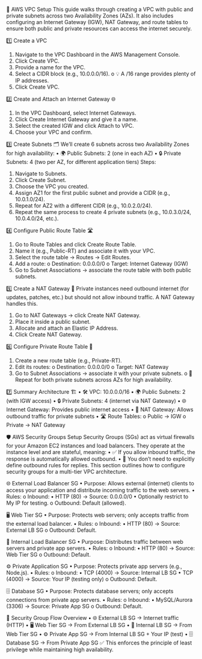﻿

🚀 AWS VPC Setup
This guide walks through creating a VPC with public and private subnets across two Availability Zones (AZs). It also includes configuring an Internet Gateway (IGW), NAT Gateway, and route tables to ensure both public and private resources can access the internet securely.

1️⃣ Create a VPC
1. Navigate to the VPC Dashboard in the AWS Management Console.
2. Click Create VPC.
3. Provide a name for the VPC.
4. Select a CIDR block (e.g., 10.0.0.0/16).
o 💡 A /16 range provides plenty of IP addresses.
5. Click Create VPC.

2️⃣ Create and Attach an Internet Gateway 🌐
1. In the VPC Dashboard, select Internet Gateways.
2. Click Create Internet Gateway and give it a name.
3. Select the created IGW and click Attach to VPC.
4. Choose your VPC and confirm.

3️⃣ Create Subnets 🗂️
We’ll create 6 subnets across two Availability Zones for high availability:
• 🌍 Public Subnets: 2 (one in each AZ)
• 🔒 Private Subnets: 4 (two per AZ, for different application tiers)
Steps:
1. Navigate to Subnets.
2. Click Create Subnet.
3. Choose the VPC you created.
4. Assign AZ1 for the first public subnet and provide a CIDR (e.g., 10.0.1.0/24).
5. Repeat for AZ2 with a different CIDR (e.g., 10.0.2.0/24).
6. Repeat the same process to create 4 private subnets (e.g., 10.0.3.0/24, 10.0.4.0/24, etc.).

4️⃣ Configure Public Route Table 🛣️
1. Go to Route Tables and click Create Route Table.
2. Name it (e.g., Public-RT) and associate it with your VPC.
3. Select the route table → Routes → Edit Routes.
4. Add a route:
o Destination: 0.0.0.0/0
o Target: Internet Gateway (IGW)
5. Go to Subnet Associations → associate the route table with both public subnets.

5️⃣ Create a NAT Gateway 🔄
Private instances need outbound internet (for updates, patches, etc.) but should not allow inbound traffic. A NAT Gateway handles this.
1. Go to NAT Gateways → click Create NAT Gateway.
2. Place it inside a public subnet.
3. Allocate and attach an Elastic IP Address.
4. Click Create NAT Gateway.

6️⃣ Configure Private Route Table 🔐
1. Create a new route table (e.g., Private-RT).
2. Edit its routes:
o Destination: 0.0.0.0/0
o Target: NAT Gateway
3. Go to Subnet Associations → associate it with your private subnets.
o 🔁 Repeat for both private subnets across AZs for high availability.

7️⃣ Summary Architecture 🏗️
• 🛠 VPC: 10.0.0.0/16
• 🌍 Public Subnets: 2 (with IGW access)
• 🔒 Private Subnets: 4 (internet via NAT Gateway)
• 🌐 Internet Gateway: Provides public internet access
• 🔄 NAT Gateway: Allows outbound traffic for private subnets
• 🛣 Route Tables:
o Public → IGW
o Private → NAT Gateway

🛡️ AWS Security Groups Setup
Security Groups (SGs) act as virtual firewalls for your Amazon EC2 instances and load balancers.
They operate at the instance level and are stateful, meaning:
• ✅ If you allow inbound traffic, the response is automatically allowed outbound.
• 🚫 You don’t need to explicitly define outbound rules for replies.
This section outlines how to configure security groups for a multi-tier VPC architecture.

🌐 External Load Balancer SG
• Purpose: Allows external (internet) clients to access your application and distribute incoming traffic to the web servers.
• Rules:
o Inbound:
• HTTP (80) → Source: 0.0.0.0/0
• Optionally restrict to My IP for testing.
o Outbound: Default (allowed).

🖥️ Web Tier SG
• Purpose: Protects web servers; only accepts traffic from the external load balancer.
• Rules:
o Inbound:
• HTTP (80) → Source: External LB SG
o Outbound: Default.

🔁 Internal Load Balancer SG
• Purpose: Distributes traffic between web servers and private app servers.
• Rules:
o Inbound:
• HTTP (80) → Source: Web Tier SG
o Outbound: Default.

⚙️ Private Application SG
• Purpose: Protects private app servers (e.g., Node.js).
• Rules:
o Inbound:
• TCP (4000) → Source: Internal LB SG
• TCP (4000) → Source: Your IP (testing only)
o Outbound: Default.

🗄️ Database SG
• Purpose: Protects database servers; only accepts connections from private app servers.
• Rules:
o Inbound:
• MySQL/Aurora (3306) → Source: Private App SG
o Outbound: Default.

📝 Security Group Flow Overview
• 🌐 External LB SG → Internet traffic (HTTP)
• 🖥️ Web Tier SG → From External LB SG
• 🔁 Internal LB SG → From Web Tier SG
• ⚙️ Private App SG → From Internal LB SG + Your IP (test)
• 🗄️ Database SG → From Private App SG
✅ This enforces the principle of least privilege while maintaining high availability.


